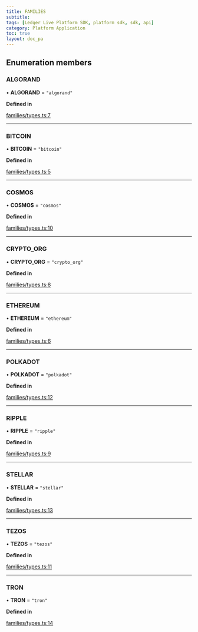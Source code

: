 ```yaml
---
title: FAMILIES
subtitle:
tags: [Ledger Live Platform SDK, platform sdk, sdk, api]
category: Platform Application
toc: true
layout: doc_pa
---
```




## Enumeration members

### ALGORAND

• **ALGORAND** = `"algorand"`

**Defined in**

[families/types.ts:7](https://github.com/LedgerHQ/ledger-live-platform-sdk/blob/248c4d7/src/families/types.ts#L7)

___

### BITCOIN

• **BITCOIN** = `"bitcoin"`

**Defined in**

[families/types.ts:5](https://github.com/LedgerHQ/ledger-live-platform-sdk/blob/248c4d7/src/families/types.ts#L5)

___

### COSMOS

• **COSMOS** = `"cosmos"`

**Defined in**

[families/types.ts:10](https://github.com/LedgerHQ/ledger-live-platform-sdk/blob/248c4d7/src/families/types.ts#L10)

___

### CRYPTO\_ORG

• **CRYPTO\_ORG** = `"crypto_org"`

**Defined in**

[families/types.ts:8](https://github.com/LedgerHQ/ledger-live-platform-sdk/blob/248c4d7/src/families/types.ts#L8)

___

### ETHEREUM

• **ETHEREUM** = `"ethereum"`

**Defined in**

[families/types.ts:6](https://github.com/LedgerHQ/ledger-live-platform-sdk/blob/248c4d7/src/families/types.ts#L6)

___

### POLKADOT

• **POLKADOT** = `"polkadot"`

**Defined in**

[families/types.ts:12](https://github.com/LedgerHQ/ledger-live-platform-sdk/blob/248c4d7/src/families/types.ts#L12)

___

### RIPPLE

• **RIPPLE** = `"ripple"`

**Defined in**

[families/types.ts:9](https://github.com/LedgerHQ/ledger-live-platform-sdk/blob/248c4d7/src/families/types.ts#L9)

___

### STELLAR

• **STELLAR** = `"stellar"`

**Defined in**

[families/types.ts:13](https://github.com/LedgerHQ/ledger-live-platform-sdk/blob/248c4d7/src/families/types.ts#L13)

___

### TEZOS

• **TEZOS** = `"tezos"`

**Defined in**

[families/types.ts:11](https://github.com/LedgerHQ/ledger-live-platform-sdk/blob/248c4d7/src/families/types.ts#L11)

___

### TRON

• **TRON** = `"tron"`

**Defined in**

[families/types.ts:14](https://github.com/LedgerHQ/ledger-live-platform-sdk/blob/248c4d7/src/families/types.ts#L14)
